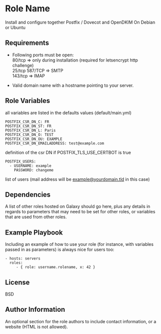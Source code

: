 Role Name
=========

Install and configure together Postfix / Dovecot and OpenDKIM On Debian or Ubuntu

Requirements
------------

- Following ports must be open:  
80/tcp => only during installation (required for letsencrypt http challenge)  
25/tcp 587/TCP => SMTP  
143/tcp => IMAP  

- Valid domain name with a hostname pointing to your server.


Role Variables
--------------
all variables are listed in the defaults values (default/main.yml)  
```
POSTFIX_CSR_DN_C: FR
POSTFIX_CSR_DN_ST: FR
POSTFIX_CSR_DN_L: Paris
POSTFIX_CSR_DN_O: TEST
POSTFIX_CSR_DN_OU: EXAMPLE
POSTFIX_CSR_DN_EMAILADDRESS: test@example.com
```
definition of the csr DN if POSTFIX_TLS_USE_CERTBOT is true  

```
POSTFIX_USERS:
  - USERNAME: example
    PASSWORD: changeme
```
list of users (mail address will be example@yourdomain.tld in this case)   







Dependencies
------------

A list of other roles hosted on Galaxy should go here, plus any details in regards to parameters that may need to be set for other roles, or variables that are used from other roles.

Example Playbook
----------------

Including an example of how to use your role (for instance, with variables passed in as parameters) is always nice for users too:

    - hosts: servers
      roles:
         - { role: username.rolename, x: 42 }

License
-------

BSD

Author Information
------------------

An optional section for the role authors to include contact information, or a website (HTML is not allowed).
